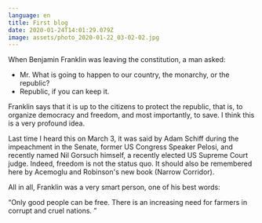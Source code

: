 ```yaml
---
language: en
title: First blog
date: 2020-01-24T14:01:29.079Z
image: assets/photo_2020-01-22_03-02-02.jpg
---
```

When Benjamin Franklin was leaving the constitution, a man asked:

* Mr. What is going to happen to our country, the monarchy, or the republic?
* Republic, if you can keep it.

Franklin says that it is up to the citizens to protect the republic, that is, to organize democracy and freedom, and most importantly, to save. I think this is a very profound idea.

Last time I heard this on March 3, it was said by Adam Schiff during the impeachment in the Senate, former US Congress Speaker Pelosi, and recently named Nil Gorsuch himself, a recently elected US Supreme Court judge. Indeed, freedom is not the status quo. It should also be remembered here by Acemoglu and Robinson's new book (Narrow Corridor).

All in all, Franklin was a very smart person, one of his best words:

“Only good people can be free. There is an increasing need for farmers in corrupt and cruel nations. ”
